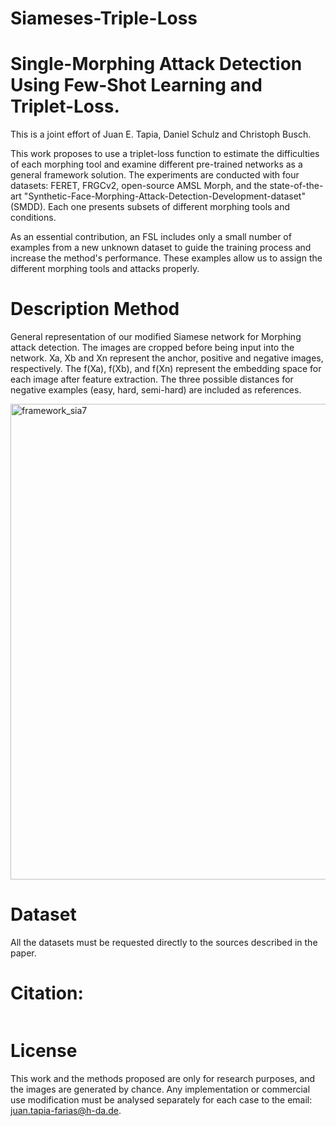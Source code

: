 # Siameses-Triple-Loss
# Single-Morphing Attack Detection Using Few-Shot Learning and Triplet-Loss.
This is a joint effort of Juan E. Tapia, Daniel Schulz and Christoph Busch.

This work proposes to use a triplet-loss function to estimate the difficulties of each morphing tool and examine different pre-trained networks as a general framework solution. The experiments are conducted with four datasets: FERET, FRGCv2, open-source AMSL Morph, and the state-of-the-art "Synthetic-Face-Morphing-Attack-Detection-Development-dataset" (SMDD). Each one presents subsets of different morphing tools and conditions.

As an essential contribution, an FSL includes only a small number of examples from a new unknown dataset to guide the training process and increase the method's performance. These examples allow us to assign the different morphing tools and attacks properly.

# Description Method

 General representation of our modified Siamese network for Morphing attack detection. The images are cropped before being input into the network. Xa, Xb and Xn represent the anchor, positive and negative images, respectively. The f(Xa), f(Xb), and f(Xn) represent the embedding space for each image after feature extraction. The three possible distances for negative examples (easy, hard, semi-hard) are included as references.

<img width="761" alt="framework_sia7" src="https://github.com/user-attachments/assets/718d68b9-9df3-4805-b8e6-00f78833b806" />


# Dataset

All the datasets must be requested directly to the sources described in the paper.

# Citation:
```

```
# License
This work and the methods proposed are only for research purposes, and the images are generated by chance. Any implementation or commercial use modification must be analysed separately for each case to the email: juan.tapia-farias@h-da.de.

